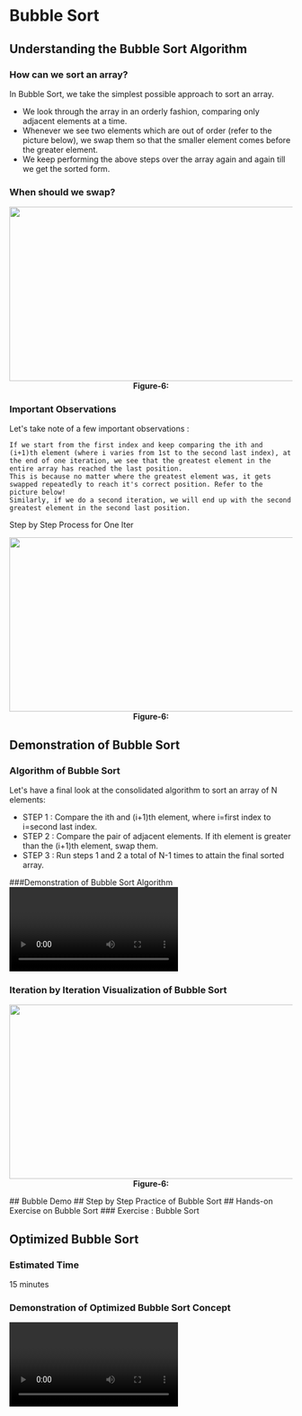# Bubble Sort
## Understanding the Bubble Sort Algorithm
### How can we sort an array?
In Bubble Sort, we take the simplest possible approach to sort an array.

   * We look through the array in an orderly fashion, comparing only adjacent elements at a time.
   * Whenever we see two elements which are out of order (refer to the picture below), we swap them so that the smaller element comes before the greater element.
   * We keep performing the above steps over the array again and again till we get the sorted form.


                     

###  When should we swap?
<center><img src="images/img.png"  width="600" height="310"> <br><b>Figure-6:</b></p> </center>

### Important Observations
Let's take note of a few important observations :

    If we start from the first index and keep comparing the ith and (i+1)th element (where i varies from 1st to the second last index), at the end of one iteration, we see that the greatest element in the entire array has reached the last position.
    This is because no matter where the greatest element was, it gets swapped repeatedly to reach it's correct position. Refer to the picture below!
    Similarly, if we do a second iteration, we will end up with the second greatest element in the second last position.

Step by Step Process for One Iter
<center><img src="images/img.png"  width="600" height="310"> <br><b>Figure-6:</b></p> </center>

## Demonstration of Bubble Sort
### Algorithm of Bubble Sort




Let's have a final look at the consolidated algorithm to sort an array of N elements:

   * STEP 1 : Compare the ith and (i+1)th element, where i=first index to i=second last index.
   * STEP 2 : Compare the pair of adjacent elements. If ith element is greater than the (i+1)th element, swap them.
   * STEP 3 : Run steps 1 and 2 a total of N-1 times to attain the final sorted array.

###Demonstration of Bubble Sort Algorithm
<video>
### Iteration by Iteration Visualization of Bubble Sort
<center><img src="images/img.png"  width="600" height="310"> <br><b>Figure-6:</b></p> </center>
## Bubble Demo
<demo>
## Step by Step Practice of Bubble Sort
<demo>
## Hands-on Exercise on Bubble Sort
### Exercise : Bubble Sort

## Optimized Bubble Sort
### Estimated Time 
15 minutes
### Demonstration of Optimized Bubble Sort Concept 
<video>
###Learning Objectives of this Module


In this module, we will :

   * Observe some characteristics of the algorithm
   * Understand how we can use them to optimise the algorithm
   * Practice the algorithm
   * Test your conceptual understanding with a short quiz
## Optimization Technique of Bubble Sort
### Optimization Technique


Now that we have seen and understood how Bubble Sort works, let's take note of a few observations :

   * As we pointed out before, after the Tth iteration, the Tth largest element is placed correctly (at the Tth index from the end).
   * Given this fact, we can say that if we're on the Tth iteration, the greatest (T-1) elements already occupy their correct places among the last (T-1) indices of the array.
   * Hence, we don't have to compare these elements again and again in subsequent iterations. Instead, in the Tth iteration, we can just compare the first (N-T+1) elements.
   * Since we are reducing the number of redundant comparisons, the running time of the algorithm will be lesser.

###When can we Stop?

   * In many cases, we notice that the array gets sorted much before the N iterations are completed.
   * To avoid redundant iterations, we can check whether or not our array is sorted, after each iteration. We can terminate our algorithm if the array is sorted.
   * How do we check if our array is sorted? Notice that if we run an iteration where no swaps are required, it means that all pairs of adjacent elements are correctly ordered, or in other words, the array is sorted.
   * Hence, whenever we encounter one full iteration without any swaps, we can safely declare the array as sorted.
   * Note that given an already sorted array, we will be able to terminate our algorithm in one iteration itself.

### Visualization of Optimized Bubble Sort
<image>
### When to Stop?
<image>

### Demonstration of Optimized Bubble Sort Technique with an Example
<video> 
## Demo of Optimized Bubble Sort
## Step by Step Practice of Optimized Bubble Sort
### Practice : Optimized Bubble Sort
## Hands-on Exercise on Optimized Bubble Sort



